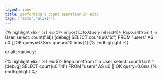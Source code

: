 ```yaml
---
layout: inner
title: performing a count operation in ecto
tags: ["ecto","elixir"]
---
```

{% highlight elixir %}
iex(3)> import Ecto.Query
nil
iex(4)> Repo.all(from f in User, select: count(f.id))
[debug] SELECT count(u0."id") FROM "users" AS u0 [] OK query=67.8ms queue=10.5ms
[1]
{% endhighlight %}

or alternatively:

{% highlight elixir %}
iex(5)> Repo.one(from f in User, select: count(f.id))
1
[debug] SELECT count(u0."id") FROM "users" AS u0 [] OK query=0.6ms
{% endhighlight %}
